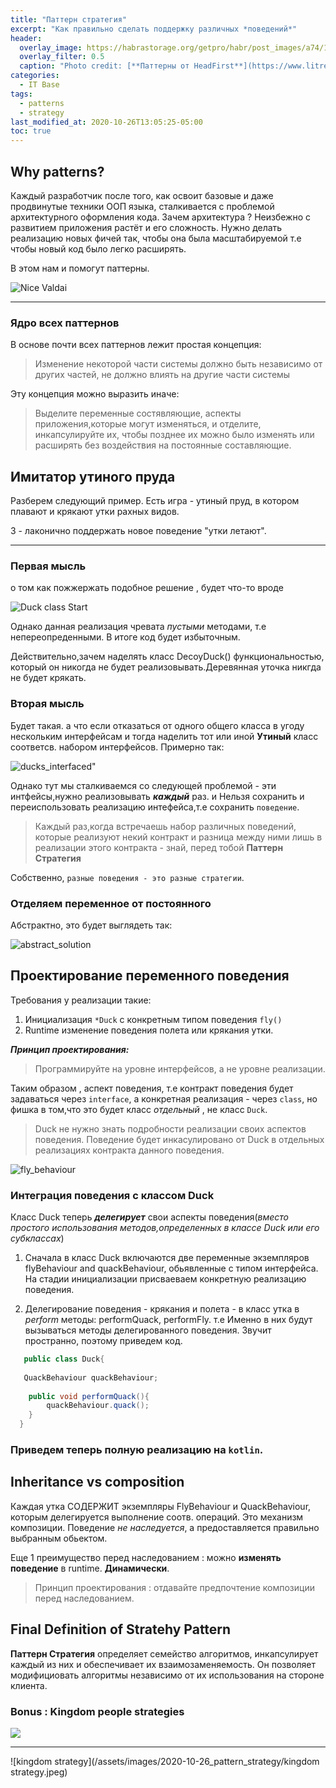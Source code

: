 ```yaml
---
title: "Паттерн стратегия"
excerpt: "Как правильно сделать поддержку различных *поведений*"
header:
  overlay_image: https://habrastorage.org/getpro/habr/post_images/a74/120/d5b/a74120d5b954738ab73942c594530a2b.jpg
  overlay_filter: 0.5
  caption: "Photo credit: [**Паттерны от HeadFirst**](https://www.litres.ru/elizabet-robson/head-first-patterny-proektirovaniya-39123671/)"
categories:
  - IT Base
tags:
  - patterns
  - strategy
last_modified_at: 2020-10-26T13:05:25-05:00
toc: true
---
```


## Why patterns? 
 
Каждый разработчик после того, как освоит базовые и даже продвинутые техники ООП языка, сталкивается с проблемой архитектурного оформления кода. Зачем архитектура ? Неизбежно с развитием приложения растёт и его сложность. Нужно делать реализацию новых фичей так, чтобы она была масштабируемой т.е чтобы новый код было легко расширять.

В этом нам и помогут паттерны.

![Nice Valdai](/assets/images/2020-10-26_pattern_strategy/patterns_intro_why.jpg "Why we need patterns?")

***

### Ядро всех паттернов

В основе почти всех паттернов лежит простая концепция:
>Изменение некоторой части системы должно быть независимо от других частей, не должно влиять на другие части системы

Эту концепция можно выразить иначе:
>Выделите переменные состявляющие, аспекты приложения,которые могут изменяться, и отделите, инкапсулируйте их, чтобы позднее их можно было изменять или расширять без воздействия на постоянные составляющие.

## Имитатор утиного пруда

Разберем следующий пример. Есть игра - утиный пруд, в котором плавают и крякают утки рахных видов.

3 - лаконично поддержать новое поведение "утки летают".

***

### Первая мысль
о  том как пожжержать подобное решение , будет что-то вродe

![Duck class Start](/assets/images/2020-10-26_pattern_strategy/duckClass1.png "Duck class 1")

Однако данная реализация чревата _пустыми_ методами, т.е непереопреденными. В итоге код будет избыточным.

Действительно,зачем наделять класс DecoyDuck() функциональностью, который он никогда не будет реализовывать.Деревянная уточка никгда не будет крякать.

### Вторая мысль

Будет такая. а что если отказаться  от одного общего класса в угоду нескольким интерфейсам и тогда наделить тот или иной **Утиный** класс соответсв. набором интерфейсов. Примерно так:

![ducks_interfaced"](/assets/images/2020-10-26_pattern_strategy/duckClass2.jpeg) 

Однако тут мы сталкиваемся со следующей проблемой - 
эти интфейсы,нужно реализовывать ***каждый*** раз. и Нельзя сохранить и переиспользовать реализацию интефейса,т.е сохранить `поведение`.

> Каждый раз,когда встречаешь набор различных поведений, которые реализуют некий контракт и разница между ними лишь в реализации этого контракта - знай, перед тобой **Паттерн Стратегия**

Собственно, `разные поведения - это разные стратегии`.

### Отделяем переменное от постоянного

Абстрактно, это будет выглядеть так:

![abstract_solution](/assets/images/2020-10-26_pattern_strategy/solution_1.jpeg)

## Проектирование переменного поведения

Требования у реализации такие:  

1. Инициализация `*Duck` с конкретным типом поведения `fly()`
2. Runtime изменение поведения полета или крякания утки.

***Принцип проектирования:***
> Программируйте на уровне интерфейсов, а не уровне реализации.

Таким образом , аспект поведения, т.е контракт поведения будет задаваться через `interface`, а конкретная реализация  - через `class`, но фишка в том,что это будет класс *отдельный* , не класс `Duck`. 

>Duck не нужно знать подробности реализации своих аспектов поведения. Поведение будет инкасулировано от Duck в отдельных реализациях контракта данного поведения.

![fly_behaviour](/assets/images/2020-10-26_pattern_strategy/fly_behaviour.jpeg)

### Интеграция поведения с классом Duck

Класс Duck теперь ***делегирует*** свои аспекты поведения(*вместо простого использования методов,определенных в классе Duck или его субклассах*)

1. Сначала в класс Duck включаются две переменные экземпляров flyBehaviour and quackBehaviour, обьявленные с типом интерфейса.
На стадии инициализации присваеваем конкретную реализацию поведения.

2. Делегирование поведения - крякания и полета - в класс утка в  *perform* методы: performQuack, performFly. т.е Именно в них будут вызываться методы делегированного поведения. Звучит пространно, поэтому приведем код.

```java
   public class Duck{
   
   QuackBehaviour quackBehaviour;
   		
   	public void performQuack(){
   		quackBehaviour.quack();
   	}
  }
```
### Приведем теперь полную реализацию на `kotlin`.

<script src="https://gist.github.com/esh1n/96ad72208b6c19e8aca21d3b90b18b48.js"></script>

## Inheritance vs composition

Каждая утка СОДЕРЖИТ экземпляры FlyBehaviour и QuackBehaviour, которым делегируется выполнение соотв. операций.
Это механизм композиции. Поведение *не наследуется*, а предоставляется правильно выбранным обьектом.

Еще 1 преимущество перед наследованием : можно **изменять поведение** в runtime. **Динамически**.

> Принцип проектирования : отдавайте предпочтение композиции перед наследованием. 

## Final Definition of Stratehy Pattern

**Паттерн Стратегия**  определяет семейство алгоритмов, инкапсулирует каждый из них и обеспечивает их взаимозаменяемость. Он позволяет модифициовать алгоритмы независимо от их использования на стороне клиента. 

### Bonus : Kingdom people strategies

![](/assets/images/2020-10-26_pattern_strategy/basic_relations.jpeg)

***

![kingdom strategy](/assets/images/2020-10-26_pattern_strategy/kingdom strategy.jpeg)







 
   